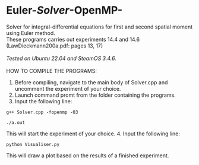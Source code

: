 # Euler-_Solver_-OpenMP-
Solver for integral-differential equations for first and second spatial moment using Euler method.\
These programs carries out experiments 14.4 and 14.6 (LawDieckmann200a.pdf: pages 13, 17)
\
\
_Tested on Ubuntu 22.04 and SteamOS 3.4.6._
\
\
HOW TO COMPILE THE PROGRAMS:

1. Before compiling, navigate to the main body of Solver.cpp and uncomment the experiment of your choice.
2. Launch command promt from the folder containing the programs.
3. Input the following line:
```
g++ Solver.cpp -fopenmp -O3
```
```
./a.out
```

This will start the experiment of your choice.
4. Input the following line:
```
python Visualiser.py
```
This will draw a plot based on the results of a finished experiment.
